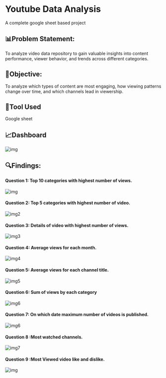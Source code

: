 
# Youtube Data Analysis 
A complete google sheet based project  

## 📊Problem Statement:
To analyze video data repository to gain valuable insights into content performance, viewer behavior, and trends across different categories.

## 🎯Objective:
To analyze which types of content are most engaging, how viewing patterns change over time, and which channels lead in viewership.

## 🔧Tool Used 
Google sheet 

## 📈Dashboard 
![img](https://github.com/AnkitRangari/Youtube-data-analysis-/blob/main/Dashboard%20YT.png)

## 🔍Findings:
#### Question 1: Top 10 categories with highest number of views.

![img](https://github.com/AnkitRangari/Youtube-data-analysis-/blob/main/1.png)

#### Question 2: Top 5 categories with highest number of video.
![img2](https://github.com/AnkitRangari/Youtube-data-analysis-/blob/main/2.png)

#### Question 3: Details of video with highest number of views.
![img3](https://github.com/AnkitRangari/Youtube-data-analysis-/blob/main/3.png)

#### Question 4: Average views for each month.
![img4](https://github.com/AnkitRangari/Youtube-data-analysis-/blob/main/4.png)

#### Question 5: Average views for each channel title.
![img5](https://github.com/AnkitRangari/Youtube-data-analysis-/blob/main/5.png)

#### Question 6: Sum of views by each category 
![img6](6.png)

#### Question 7: On which date maximum number of videos is published.
![img6](https://github.com/AnkitRangari/Youtube-data-analysis-/blob/main/7.png)

#### Question 8 :Most watched channels.
![img7](8.png)

#### Question 9 :Most Viewed video like and dislike.
![img](https://github.com/AnkitRangari/Youtube-data-analysis-/blob/main/9.png)

